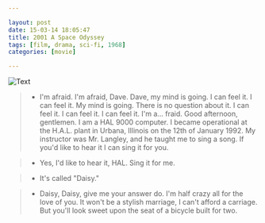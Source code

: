 ```yaml
---

layout: post
date: 15-03-14 18:05:47
title: 2001 A Space Odyssey
tags: [film, drama, sci-fi, 1968]
categories: [movie]

---
```


![Text]({{site.url}}/assets/blog_img/2015-03-14-2001-a-space-odyssey/2001.A.Space.Odyssey.Blu-ray.720p.DTS.x264-CtrlHD.mkv_20150314_180446.271.png) 

>  - I'm afraid. I'm afraid, Dave. Dave, my mind is going. I can feel it. I can feel it. My mind is going. There is no question about it. I can feel it. I can feel it. I can feel it. I'm a... fraid. Good afternoon, gentlemen. I am a HAL 9000 computer. I became operational at the H.A.L. plant in Urbana, Illinois on the 12th of January 1992. My instructor was Mr. Langley, and he taught me to sing a song. If you'd like to hear it I can sing it for you.

>  - Yes, I'd like to hear it, HAL. Sing it for me.

>  - It's called "Daisy."

>  - Daisy, Daisy, give me your answer do. I'm half crazy all for the love of you. It won't be a stylish marriage, I can't afford a carriage. But you'll look sweet upon the seat of a bicycle built for two.